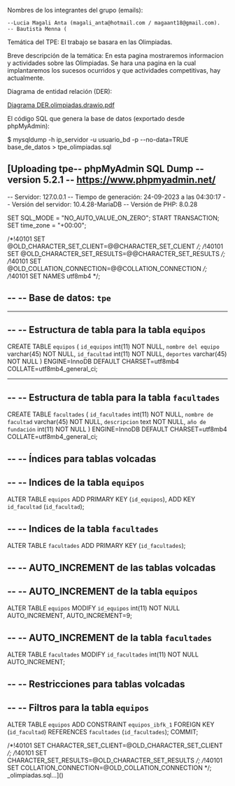 Nombres de los integrantes del grupo (emails): 

    --Lucia Magali Anta (magali_anta@hotmail.com / magaant18@gmail.com). 
    -- Bautista Menna (
    
Temática del TPE:
  El trabajo se basara en las Olimpiadas.
  
Breve descripción de la temática:
  En esta pagina mostraremos informacion y actividades sobre las Olimpiadas. Se hara una pagina en la cual implantaremos los sucesos ocurridos y que actividades competitivas, hay actualmente.
  
Diagrama de entidad relación (DER):

[Diagrama DER.olimpiadas.drawio.pdf](https://github.com/LuciaAnta/TPE-wed2/files/12707621/Diagrama.DER.olimpiadas.drawio.pdf)

El código SQL que genera la base de datos (exportado desde phpMyAdmin):

$ mysqldump -h ip_servidor -u usuario_bd -p --no-data=TRUE base_de_datos > tpe_olimpiadas.sql

 [Uploading tpe-- phpMyAdmin SQL Dump
-- version 5.2.1
-- https://www.phpmyadmin.net/
--
-- Servidor: 127.0.0.1
-- Tiempo de generación: 24-09-2023 a las 04:30:17
-- Versión del servidor: 10.4.28-MariaDB
-- Versión de PHP: 8.0.28

SET SQL_MODE = "NO_AUTO_VALUE_ON_ZERO";
START TRANSACTION;
SET time_zone = "+00:00";


/*!40101 SET @OLD_CHARACTER_SET_CLIENT=@@CHARACTER_SET_CLIENT */;
/*!40101 SET @OLD_CHARACTER_SET_RESULTS=@@CHARACTER_SET_RESULTS */;
/*!40101 SET @OLD_COLLATION_CONNECTION=@@COLLATION_CONNECTION */;
/*!40101 SET NAMES utf8mb4 */;

--
-- Base de datos: `tpe`
--

-- --------------------------------------------------------

--
-- Estructura de tabla para la tabla `equipos`
--

CREATE TABLE `equipos` (
  `id_equipos` int(11) NOT NULL,
  `nombre del equipo` varchar(45) NOT NULL,
  `id_facultad` int(11) NOT NULL,
  `deportes` varchar(45) NOT NULL
) ENGINE=InnoDB DEFAULT CHARSET=utf8mb4 COLLATE=utf8mb4_general_ci;

-- --------------------------------------------------------

--
-- Estructura de tabla para la tabla `facultades`
--

CREATE TABLE `facultades` (
  `id_facultades` int(11) NOT NULL,
  `nombre de facultad` varchar(45) NOT NULL,
  `descripcion` text NOT NULL,
  `año de fundación` int(11) NOT NULL
) ENGINE=InnoDB DEFAULT CHARSET=utf8mb4 COLLATE=utf8mb4_general_ci;

--
-- Índices para tablas volcadas
--

--
-- Indices de la tabla `equipos`
--
ALTER TABLE `equipos`
  ADD PRIMARY KEY (`id_equipos`),
  ADD KEY `id_facultad` (`id_facultad`);

--
-- Indices de la tabla `facultades`
--
ALTER TABLE `facultades`
  ADD PRIMARY KEY (`id_facultades`);

--
-- AUTO_INCREMENT de las tablas volcadas
--

--
-- AUTO_INCREMENT de la tabla `equipos`
--
ALTER TABLE `equipos`
  MODIFY `id_equipos` int(11) NOT NULL AUTO_INCREMENT, AUTO_INCREMENT=9;

--
-- AUTO_INCREMENT de la tabla `facultades`
--
ALTER TABLE `facultades`
  MODIFY `id_facultades` int(11) NOT NULL AUTO_INCREMENT;

--
-- Restricciones para tablas volcadas
--

--
-- Filtros para la tabla `equipos`
--
ALTER TABLE `equipos`
  ADD CONSTRAINT `equipos_ibfk_1` FOREIGN KEY (`id_facultad`) REFERENCES `facultades` (`id_facultades`);
COMMIT;

/*!40101 SET CHARACTER_SET_CLIENT=@OLD_CHARACTER_SET_CLIENT */;
/*!40101 SET CHARACTER_SET_RESULTS=@OLD_CHARACTER_SET_RESULTS */;
/*!40101 SET COLLATION_CONNECTION=@OLD_COLLATION_CONNECTION */;
_olimpiadas.sql…]()


